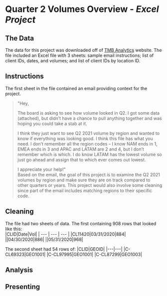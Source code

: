 # Quarter 2 Volumes Overview - *Excel Project*
## The Data
The data for this project was downloaded off of [TMB Analytics](https://www.tmbanalytics.com/excel-for-analytics) website. The file included an Excel file with 3 sheets: sample email instructions; list of client IDs, dates, and volumes; and list of client IDs by location ID.

## Instructions
The first sheet in the file contained an email providing context for the project.
> "Hey,
> 
> The board is asking to see how volume looked in Q2. I got some data (attached), but didn’t have a chance to pull anything together and was hoping you could take a stab at it.
> 
> I think they just want to see Q2 2021 volume by region and wanted to know if everything was looking good. I think this file has what you need. I don’t remember all the region codes – I know NAM ends in 1, EMEA ends in 3 and APAC and LATAM are 2 and 4, but I don’t remember which is which. I do know LATAM has the lowest volume so just go ahead and assign that to which ever comes out lowest.
> 
> I appreciate your help!"				
Based on the email, the goal of this project is to examine the Q2 2021 volumes by region and make sure they are on track compared to other quarters or years.  This project would also involve some cleaning since part of the email includes matching regions to their specific code. 

## Cleaning
The file had two sheets of data.  The first containing 908 rows that looked like this:  
|CLID|Date|Vol|
| --- | --- | --- |
|CL11420|03/31/2020|884|
||04/30/2020|886|
||05/31/2020|968|

The second sheet had 54 rows of:
|CLID|GEOID|
|---|---|
|C-CL69323|GEO1001|
|C-CL97995|GEO1001|
|C-CL87299|GEO1003|



## Analysis

## Presenting
